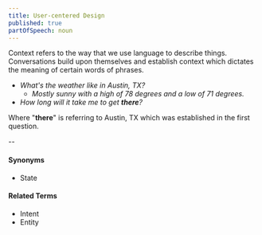 ```yaml
---
title: User-centered Design
published: true
partOfSpeech: noun
---
```


Context refers to the way that we use language to describe things. Conversations   build upon themselves and establish context which dictates the meaning of certain words of phrases.

* *What's the weather like in Austin, TX?* 
	* *Mostly sunny with a high of 78 degrees and a low of 71 degrees.*
* *How long will it take me to get **there**?*

Where "**there**" is referring to Austin, TX which was established in the first question.

--
#### Synonyms
* State

#### Related Terms
* Intent
* Entity
